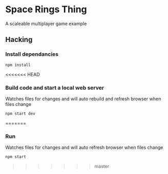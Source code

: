 # Space Rings Thing
A scaleable multiplayer game example

## Hacking

### Install dependancies
    
    npm install
    
<<<<<<< HEAD
### Build code and start a local web server
Watches files for changes and will auto rebuild and refresh browser when files change

    npm start dev
=======
### Run
Watches files for changes and will auto refresh browser when files change

    npm start
>>>>>>> master
